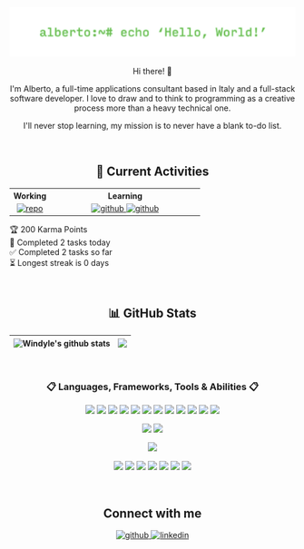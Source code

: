 ![Header](https://github.com/Windyle/windyle/blob/main/assets/header_image.png?raw=true)

<div align="center">

Hi there! 👋

I'm Alberto, a full-time applications consultant based in Italy and a full-stack software developer.
I love to draw and to think to programming as a creative process more than a heavy technical one.

I'll never stop learning, my mission is to never have a blank to-do list.

</div>

<br/>

## <div align="center">🎯 Current Activities</div>

<table align="center" width="1200px"><tr>
<th>Working</th>
<th>Learning</th>
</tr>
<tr>
<td align="center">
<a href="https://github.com/Windyle/integratio" target="_blank" style="margin-top: -5px;"> <img src="https://github-readme-stats.vercel.app/api/pin?username=windyle&repo=integratio&branch=main&show_icons=true&theme=dark" alt=repo /></a>
</td>
<td width="250px" align="center">
<a href="https://svelte.dev" target="_blank" style="margin-bottom: 15px; margin-top: -5px;"> <img src="https://img.shields.io/badge/Svelte-4A4A55?style=flat&logo=svelte&logoColor=FF3E00" alt=github /> </a> <a href="https://tailwindcss.com/" target="_blank" style="margin-bottom: 15px; margin-top: -5px;"><img src="https://img.shields.io/badge/Tailwind_CSS-38B2AC?style=flat&logo=tailwind-css&logoColor=white" alt=github /></a>
</td>
</tr>
</table>

<!-- TODO-IST:START -->
🏆  200 Karma Points           
🌸  Completed 2 tasks today           
✅  Completed 2 tasks so far           
⏳  Longest streak is 0 days
<!-- TODO-IST:END -->

<br/>

## <div align="center">📊 GitHub Stats</div>

| <img align="center" src="https://github-readme-stats.vercel.app/api?username=Windyle&count_private=true&theme=dark&show_icons=true&hide=contribs,stars&hide_border=true" alt="Windyle's github stats" /> | <a href="https://github.com/anuraghazra/github-readme-stats"><img align="center" src="https://github-readme-stats.vercel.app/api/top-langs/?username=windyle&layout=compact&theme=dark&hide_border=true" /></a> |
| -------------------------------------------------------------------------------------------------------------------------------------------------------------------------------------------------------- | --------------------------------------------------------------------------------------------------------------------------------------------------------------------------------------------------------------- |

<br/>

### <div align="center">📋 Languages, Frameworks, Tools & Abilities 📋</div>

<div align="center">

![](https://img.shields.io/badge/Code-JavaScript-26733a?style=flat&logo=javascript&logoColor=white) ![](https://img.shields.io/badge/Code-TypeScript-26733a?style=flat&logo=typescript&logoColor=white) ![](https://img.shields.io/badge/Code-CSharp-26733a?style=flat&logo=c-sharp&logoColor=white) ![](https://img.shields.io/badge/Code-Node.JS-26733a?style=flat&logo=node.js&logoColor=white) ![](https://img.shields.io/badge/Code-Electron-26733a?style=flat&logo=electron&logoColor=white) ![](https://img.shields.io/badge/Code-Express.js-26733a?style=flat&logo=express&logoColor=white) ![](https://img.shields.io/badge/Code-Jquery-26733a?style=flat&logo=jquery&logoColor=white) ![](https://img.shields.io/badge/Code-.NET-26733a?style=flat&logo=.net&logoColor=white) ![](https://img.shields.io/badge/Code-PostgreSQL-26733a?style=flat&logo=postgresql&logoColor=white) ![](https://img.shields.io/badge/Code-MySQL-26733a?style=flat&logo=mysql&logoColor=white) ![](https://img.shields.io/badge/Code-SQL_Server-26733a?style=flat&logo=microsoft-sql-server&logoColor=white) ![](https://img.shields.io/badge/Code-SQLite-26733a?style=flat&logo=sqlite&logoColor=white)

![](https://img.shields.io/badge/Style-CSS3-266273?style=flat&logo=css3&logoColor=white) ![](https://img.shields.io/badge/Style-Bootstrap-266273?style=flat&logo=bootstrap&logoColor=white)

![](https://img.shields.io/badge/Test-Mocha-602673?style=flat&logo=mocha&logoColor=white)

![](https://img.shields.io/badge/Tools-NPM-8a3f1d?style=flat&logo=npm&logoColor=white) ![](https://img.shields.io/badge/Tools-Postman-8a3f1d?style=flat&logo=postman&logoColor=white) ![](https://img.shields.io/badge/Tools-Git-8a3f1d?style=flat&logo=git&logoColor=white) ![](https://img.shields.io/badge/Tools-GitHub-8a3f1d?style=flat&logo=github&logoColor=white) ![](https://img.shields.io/badge/Tools-GitLab-8a3f1d?style=flat&logo=gitlab&logoColor=white) ![](https://img.shields.io/badge/Tools-Photoshop-8a3f1d?style=flat&logo=adobe-photoshop&logoColor=white) ![](https://img.shields.io/badge/Tools-Blender-8a3f1d?style=flat&logo=blender&logoColor=white)

</div>

<br/>

## <div align="center">Connect with me</div>

<div align="center">
<a href="https://github.com/windyle" target="_blank">
<img src=https://img.shields.io/badge/github-%2324292e.svg?&style=for-the-badge&logo=github&logoColor=white alt=github style="margin-bottom: 5px;" />
</a>
<a href="https://linkedin.com/in/alberto-denti-1b1a581b8" target="_blank">
<img src=https://img.shields.io/badge/linkedin-%231E77B5.svg?&style=for-the-badge&logo=linkedin&logoColor=white alt=linkedin style="margin-bottom: 5px;" />
</a>  
</div>
